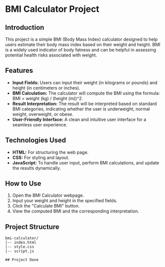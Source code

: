 # BMI Calculator Project

## Introduction
This project is a simple BMI (Body Mass Index) calculator designed to help users estimate their body mass index based on their weight and height. BMI is a widely used indicator of body fatness and can be helpful in assessing potential health risks associated with weight.

## Features
- **Input Fields:** Users can input their weight (in kilograms or pounds) and height (in centimeters or inches).
- **BMI Calculation:** The calculator will compute the BMI using the formula: BMI = weight (kg) / (height (m))^2.
- **Result Interpretation:** The result will be interpreted based on standard BMI categories, indicating whether the user is underweight, normal weight, overweight, or obese.
- **User-Friendly Interface:** A clean and intuitive user interface for a seamless user experience.

## Technologies Used
- **HTML:** For structuring the web page.
- **CSS:** For styling and layout.
- **JavaScript:** To handle user input, perform BMI calculations, and update the results dynamically.

## How to Use
1. Open the BMI Calculator webpage.
2. Input your weight and height in the specified fields.
3. Click the "Calculate BMI" button.
4. View the computed BMI and the corresponding interpretation.

## Project Structure
```plaintext
bmi-calculator/
|-- index.html
|-- style.css
|-- script.js

## Project Done